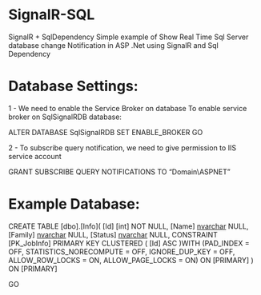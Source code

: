SignalR-SQL
===========

SignalR + SqlDependency
Simple example of Show Real Time Sql Server database change Notification in ASP .Net using SignalR and Sql Dependency

Database Settings:
===========
1 - We need to enable the Service Broker on database
To enable service broker on SqlSignalRDB database:


ALTER DATABASE SqlSignalRDB SET ENABLE_BROKER
GO

2 - To subscribe query notification, we need to give permission to IIS service account

GRANT SUBSCRIBE QUERY NOTIFICATIONS TO “Domain\ASPNET”

Example Database:
===========

CREATE TABLE [dbo].[Info](
	[Id] [int] NOT NULL,
	[Name] [nvarchar](50) NULL,
	[Family] [nvarchar](50) NULL,
	[Status] [nvarchar](50) NULL,
 CONSTRAINT [PK_JobInfo] PRIMARY KEY CLUSTERED 
(
	[Id] ASC
)WITH (PAD_INDEX  = OFF, STATISTICS_NORECOMPUTE  = OFF, IGNORE_DUP_KEY = OFF, ALLOW_ROW_LOCKS  = ON, ALLOW_PAGE_LOCKS  = ON) ON [PRIMARY]
) ON [PRIMARY]

GO
